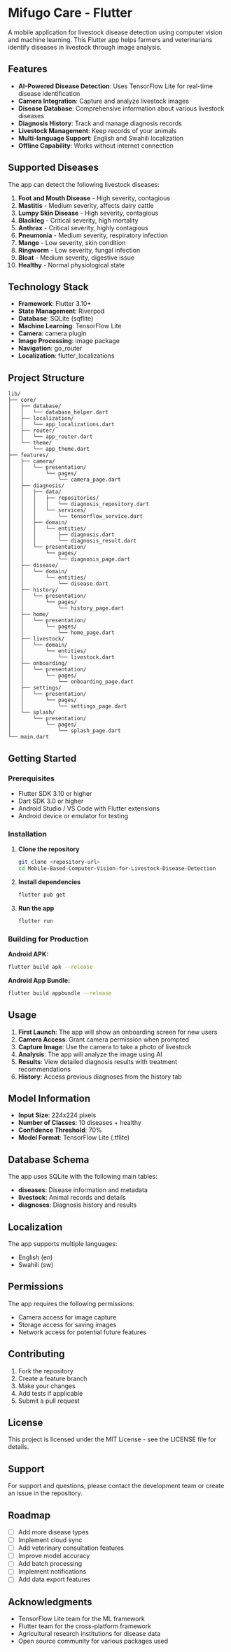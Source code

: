 # Mifugo Care - Flutter

A mobile application for livestock disease detection using computer vision and machine learning. This Flutter app helps farmers and veterinarians identify diseases in livestock through image analysis.

## Features

- **AI-Powered Disease Detection**: Uses TensorFlow Lite for real-time disease identification
- **Camera Integration**: Capture and analyze livestock images
- **Disease Database**: Comprehensive information about various livestock diseases
- **Diagnosis History**: Track and manage diagnosis records
- **Livestock Management**: Keep records of your animals
- **Multi-language Support**: English and Swahili localization
- **Offline Capability**: Works without internet connection

## Supported Diseases

The app can detect the following livestock diseases:

1. **Foot and Mouth Disease** - High severity, contagious
2. **Mastitis** - Medium severity, affects dairy cattle
3. **Lumpy Skin Disease** - High severity, contagious
4. **Blackleg** - Critical severity, high mortality
5. **Anthrax** - Critical severity, highly contagious
6. **Pneumonia** - Medium severity, respiratory infection
7. **Mange** - Low severity, skin condition
8. **Ringworm** - Low severity, fungal infection
9. **Bloat** - Medium severity, digestive issue
10. **Healthy** - Normal physiological state

## Technology Stack

- **Framework**: Flutter 3.10+
- **State Management**: Riverpod
- **Database**: SQLite (sqflite)
- **Machine Learning**: TensorFlow Lite
- **Camera**: camera plugin
- **Image Processing**: image package
- **Navigation**: go_router
- **Localization**: flutter_localizations

## Project Structure

```
lib/
├── core/
│   ├── database/
│   │   └── database_helper.dart
│   ├── localization/
│   │   └── app_localizations.dart
│   ├── router/
│   │   └── app_router.dart
│   └── theme/
│       └── app_theme.dart
├── features/
│   ├── camera/
│   │   └── presentation/
│   │       └── pages/
│   │           └── camera_page.dart
│   ├── diagnosis/
│   │   ├── data/
│   │   │   ├── repositories/
│   │   │   │   └── diagnosis_repository.dart
│   │   │   └── services/
│   │   │       └── tensorflow_service.dart
│   │   ├── domain/
│   │   │   └── entities/
│   │   │       ├── diagnosis.dart
│   │   │       └── diagnosis_result.dart
│   │   └── presentation/
│   │       └── pages/
│   │           └── diagnosis_page.dart
│   ├── disease/
│   │   └── domain/
│   │       └── entities/
│   │           └── disease.dart
│   ├── history/
│   │   └── presentation/
│   │       └── pages/
│   │           └── history_page.dart
│   ├── home/
│   │   └── presentation/
│   │       └── pages/
│   │           └── home_page.dart
│   ├── livestock/
│   │   └── domain/
│   │       └── entities/
│   │           └── livestock.dart
│   ├── onboarding/
│   │   └── presentation/
│   │       └── pages/
│   │           └── onboarding_page.dart
│   ├── settings/
│   │   └── presentation/
│   │       └── pages/
│   │           └── settings_page.dart
│   └── splash/
│       └── presentation/
│           └── pages/
│               └── splash_page.dart
└── main.dart
```

## Getting Started

### Prerequisites

- Flutter SDK 3.10 or higher
- Dart SDK 3.0 or higher
- Android Studio / VS Code with Flutter extensions
- Android device or emulator for testing

### Installation

1. **Clone the repository**
   ```bash
   git clone <repository-url>
   cd Mobile-Based-Computer-Vision-for-Livestock-Disease-Detection
   ```

2. **Install dependencies**
   ```bash
   flutter pub get
   ```

3. **Run the app**
   ```bash
   flutter run
   ```

### Building for Production

**Android APK:**
```bash
flutter build apk --release
```

**Android App Bundle:**
```bash
flutter build appbundle --release
```

## Usage

1. **First Launch**: The app will show an onboarding screen for new users
2. **Camera Access**: Grant camera permission when prompted
3. **Capture Image**: Use the camera to take a photo of livestock
4. **Analysis**: The app will analyze the image using AI
5. **Results**: View detailed diagnosis results with treatment recommendations
6. **History**: Access previous diagnoses from the history tab

## Model Information

- **Input Size**: 224x224 pixels
- **Number of Classes**: 10 diseases + healthy
- **Confidence Threshold**: 70%
- **Model Format**: TensorFlow Lite (.tflite)

## Database Schema

The app uses SQLite with the following main tables:

- **diseases**: Disease information and metadata
- **livestock**: Animal records and details
- **diagnoses**: Diagnosis history and results

## Localization

The app supports multiple languages:
- English (en)
- Swahili (sw)

## Permissions

The app requires the following permissions:
- Camera access for image capture
- Storage access for saving images
- Network access for potential future features

## Contributing

1. Fork the repository
2. Create a feature branch
3. Make your changes
4. Add tests if applicable
5. Submit a pull request

## License

This project is licensed under the MIT License - see the LICENSE file for details.

## Support

For support and questions, please contact the development team or create an issue in the repository.

## Roadmap

- [ ] Add more disease types
- [ ] Implement cloud sync
- [ ] Add veterinary consultation features
- [ ] Improve model accuracy
- [ ] Add batch processing
- [ ] Implement notifications
- [ ] Add data export features

## Acknowledgments

- TensorFlow Lite team for the ML framework
- Flutter team for the cross-platform framework
- Agricultural research institutions for disease data
- Open source community for various packages used